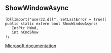 ## ShowWindowAsync

```
[DllImport("user32.dll", SetLastError = true)]
public static extern bool ShowWindowAsync(
   IntPtr hWnd,
   int nCmdShow
);
```

[Microsoft documentation](https://docs.microsoft.com/en-us/windows/win32/api/winuser/nf-winuser-showwindowasync)

